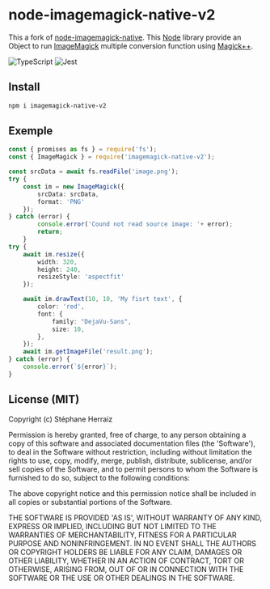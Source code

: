 # node-imagemagick-native-v2

This a fork of [node-imagemagick-native](https://github.com/elad/node-imagemagick-native). This [Node](http://nodejs.org/) library provide an Object to run [ImageMagick](http://www.imagemagick.org/) multiple conversion function using [Magick++](http://www.imagemagick.org/Magick++/).

![TypeScript](https://img.shields.io/badge/typescript-%23007ACC.svg?style=for-the-badge&logo=typescript&logoColor=white)
![Jest](https://img.shields.io/badge/jest.svg?style=for-the-badge&logo=typescript&logoColor=white)

<a name='license'></a>

## Install
``` bash
npm i imagemagick-native-v2
```

## Exemple
``` typescript
const { promises as fs } = require('fs');
const { ImageMagick } = require('imagemagick-native-v2');

const srcData = await fs.readFile('image.png');
try {
    const im = new ImageMagick({
        srcData: srcData,
        format: 'PNG'
    });
} catch (error) {
        console.error('Cound not read source image: '+ error);
        return;
    }
try {
    await im.resize({
        width: 320,
        height: 240,
        resizeStyle: 'aspectfit'
    });

    await im.drawText(10, 10, 'My fisrt text', {
        color: 'red',
        font: {
            family: "DejaVu-Sans",
            size: 10,
        },
    });
    await im.getImageFile('result.png');
} catch (error) {
    console.error(`${error}`);
}
```
## License (MIT)

Copyright (c) Stéphane Herraiz

Permission is hereby granted, free of charge, to any person obtaining a copy
of this software and associated documentation files (the 'Software'), to deal
in the Software without restriction, including without limitation the rights
to use, copy, modify, merge, publish, distribute, sublicense, and/or sell
copies of the Software, and to permit persons to whom the Software is
furnished to do so, subject to the following conditions:

The above copyright notice and this permission notice shall be included in
all copies or substantial portions of the Software.

THE SOFTWARE IS PROVIDED 'AS IS', WITHOUT WARRANTY OF ANY KIND, EXPRESS OR
IMPLIED, INCLUDING BUT NOT LIMITED TO THE WARRANTIES OF MERCHANTABILITY,
FITNESS FOR A PARTICULAR PURPOSE AND NONINFRINGEMENT. IN NO EVENT SHALL THE
AUTHORS OR COPYRIGHT HOLDERS BE LIABLE FOR ANY CLAIM, DAMAGES OR OTHER
LIABILITY, WHETHER IN AN ACTION OF CONTRACT, TORT OR OTHERWISE, ARISING FROM,
OUT OF OR IN CONNECTION WITH THE SOFTWARE OR THE USE OR OTHER DEALINGS IN
THE SOFTWARE.
